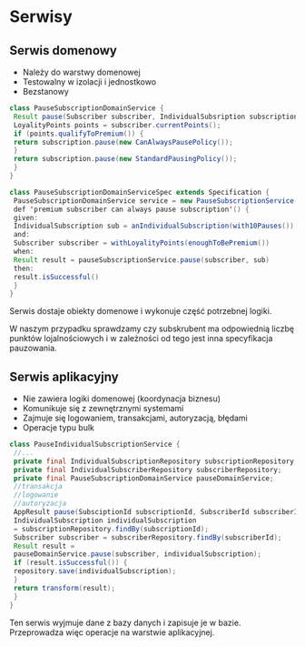 # Serwisy

## Serwis domenowy

* Należy do warstwy domenowej
* Testowalny w izolacji i jednostkowo
* Bezstanowy

```java
class PauseSubscriptionDomainService {
 Result pause(Subscriber subscriber, IndividualSubsription subscription) {
 LoyalityPoints points = subscriber.currentPoints();
 if (points.qualifyToPremium()) {
 return subscription.pause(new CanAlwaysPausePolicy());
 }
 return subscription.pause(new StandardPausingPolicy());
 }
}

class PauseSubscriptionDomainServiceSpec extends Specification {
 PauseSubscriptionDomainService service = new PauseSubscriptionService()
 def 'premium subscriber can always pause subscription'() {
 given:
 IndividualSubscription sub = anIndividualSubscription(with10Pauses())
 and:
 Subscriber subscriber = withLoyalityPoints(enoughToBePremium())
 when:
 Result result = pauseSubscriptionService.pause(subscriber, sub)
 then:
 result.isSuccessful()
 }
}
```

Serwis dostaje obiekty domenowe i wykonuje część potrzebnej logiki.

W naszym przypadku sprawdzamy czy subskrubent ma odpowiednią liczbę punktów lojalnościowych i w zależności od tego jest inna specyfikacja pauzowania.

## Serwis aplikacyjny

* Nie zawiera logiki domenowej (koordynacja biznesu)
* Komunikuje się z zewnętrznymi systemami
* Zajmuje się logowaniem, transakcjami, autoryzacją, błędami
* Operacje typu bulk

```java
class PauseIndividualSubscriptionService {
 //...
 private final IndividualSubscriptionRepository subscriptionRepository;
 private final IndividualSubscriberRepository subscriberRepository;
 private final PauseSubscriptionDomainService pauseDomainService;
 //transakcja
 //logowanie
 //autoryzacja
 AppResult pause(SubsciptionId subscriptionId, SubscriberId subscriberIdr) {
 IndividualSubscription individualSubscription
 = subscriptionRepository.findBy(subscriptionId);
 Subscriber subscriber = subscriberRepository.findBy(subscriberId);
 Result result =
 pauseDomainService.pause(subscriber, individualSubscription);
 if (result.isSuccessful()) {
 repository.save(individualSubscription);
 }
 return transform(result);
 }
}
```

Ten serwis wyjmuje dane z bazy danych i zapisuje je w bazie. Przeprowadza więc operacje na warstwie aplikacyjnej.

##
